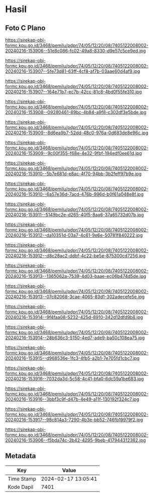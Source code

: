 # Hasil

## Foto C Plano

https://sirekap-obj-formc.kpu.go.id/3468/pemilu/pdpr/74/05/12/20/08/7405122008002-20240216-153906--51e8c086-fc02-49a8-8330-d9e57c5ce9ed.jpg

https://sirekap-obj-formc.kpu.go.id/3468/pemilu/pdpr/74/05/12/20/08/7405122008002-20240216-153907--5fe73d81-63ff-4cf8-af7b-03aae60d4af9.jpg

https://sirekap-obj-formc.kpu.go.id/3468/pemilu/pdpr/74/05/12/20/08/7405122008002-20240216-153907--164e71b7-ec7b-42cc-81c8-4bd0f55fe310.jpg

https://sirekap-obj-formc.kpu.go.id/3468/pemilu/pdpr/74/05/12/20/08/7405122008002-20240216-153908--09280461-89bc-4b84-a9f8-c302df3e5bde.jpg

https://sirekap-obj-formc.kpu.go.id/3468/pemilu/pdpr/74/05/12/20/08/7405122008002-20240216-153909--8d6ea9b7-52dd-48c0-976a-0d683de8e96c.jpg

https://sirekap-obj-formc.kpu.go.id/3468/pemilu/pdpr/74/05/12/20/08/7405122008002-20240216-153909--9c00f355-f68e-4e32-9fbf-194edf0ee61d.jpg

https://sirekap-obj-formc.kpu.go.id/3468/pemilu/pdpr/74/05/12/20/08/7405122008002-20240216-153910--5b7e681d-e8ac-4f70-94bb-3b2feff97b9e.jpg

https://sirekap-obj-formc.kpu.go.id/3468/pemilu/pdpr/74/05/12/20/08/7405122008002-20240216-153910--6a57e36d-7acd-476b-996d-b0f61a048e8f.jpg

https://sirekap-obj-formc.kpu.go.id/3468/pemilu/pdpr/74/05/12/20/08/7405122008002-20240216-153911--5149bc2e-d265-40f5-8aa6-37a65732d07b.jpg

https://sirekap-obj-formc.kpu.go.id/3468/pemilu/pdpr/74/05/12/20/08/7405122008002-20240216-153912--da10351d-03a7-4c61-9e6e-50781f840222.jpg

https://sirekap-obj-formc.kpu.go.id/3468/pemilu/pdpr/74/05/12/20/08/7405122008002-20240216-153912--d8c28ac2-ddbf-4c22-be5e-875300cd7256.jpg

https://sirekap-obj-formc.kpu.go.id/3468/pemilu/pdpr/74/05/12/20/08/7405122008002-20240216-153913--1365062a-7539-4d03-baae-ec06b474d5de.jpg

https://sirekap-obj-formc.kpu.go.id/3468/pemilu/pdpr/74/05/12/20/08/7405122008002-20240216-153913--07c82068-3cae-4065-83d1-302adecefe5e.jpg

https://sirekap-obj-formc.kpu.go.id/3468/pemilu/pdpr/74/05/12/20/08/7405122008002-20240216-153914--9f4faa08-5232-425d-8910-342d12dfd9b8.jpg

https://sirekap-obj-formc.kpu.go.id/3468/pemilu/pdpr/74/05/12/20/08/7405122008002-20240216-153914--28b636c3-5150-4ed7-ade9-ba50c108ea75.jpg

https://sirekap-obj-formc.kpu.go.id/3468/pemilu/pdpr/74/05/12/20/08/7405122008002-20240216-153915--d968536e-1fc3-4fb5-a2b1-7e705fd1cbc7.jpg

https://sirekap-obj-formc.kpu.go.id/3468/pemilu/pdpr/74/05/12/20/08/7405122008002-20240216-153916--7032da3d-5c58-4c41-bfa0-6dc59a1be683.jpg

https://sirekap-obj-formc.kpu.go.id/3468/pemilu/pdpr/74/05/12/20/08/7405122008002-20240216-153916--3bbf3c9f-d47b-4e49-a11f-130192f324c7.jpg

https://sirekap-obj-formc.kpu.go.id/3468/pemilu/pdpr/74/05/12/20/08/7405122008002-20240216-153917--98c814a3-7290-4b3e-bb52-746fb19979f2.jpg

https://sirekap-obj-formc.kpu.go.id/3468/pemilu/pdpr/74/05/12/20/08/7405122008002-20240216-153906--f5bda74c-2b42-4295-9beb-417944312382.jpg


## Metadata

| Key        | Value               |
| ---------- | ------------------- |
| Time Stamp | 2024-02-17 13:05:41 |
| Kode Dapil | 7401                |



